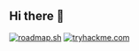 ## Hi there 👋

<!--
**youngvery/youngvery** is a ✨ _special_ ✨ repository because its `README.md` (this file) appears on your GitHub profile.

Here are some ideas to get you started:

- 🔭 I’m currently working on ...
- 🌱 I’m currently learning ...
- 👯 I’m looking to collaborate on ...
- 🤔 I’m looking for help with ...
- 💬 Ask me about ...
- 📫 How to reach me: ...
- 😄 Pronouns: ...
- ⚡ Fun fact: ...
-->
<a href="https://roadmap.sh"><img src="https://roadmap.sh/card/wide/66b328a6d9896b3d144352b2?variant=dark&roadmaps=qa" alt="roadmap.sh"/></a>
<a href="https://tryhackme.com"><img src="https://tryhackme.com/badge/3456237" alt="tryhackme.com"/></a>
